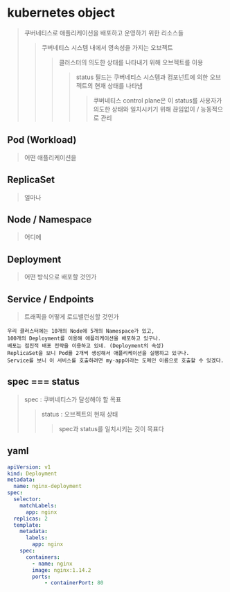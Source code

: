 # kubernetes object

> 쿠버네티스로 애플리케이션을 배포하고 운영하기 위한 리소스들
>
> > 쿠버네티스 시스템 내에서 영속성을 가지는 오브젝트
> >
> > > 클러스터의 의도한 상태를 나타내기 위해 오브젝트를 이용
> > >
> > > > status 필드는 쿠버네티스 시스템과 컴포넌트에 의한 오브젝트의 현재 상태를 나타냄
> > > >
> > > > > 쿠버네티스 control plane은 이 status를 사용자가 의도한 상태와 일치시키기 위해 끊임없이 / 능동적으로 관리

## Pod (Workload)

> 어떤 애플리케이션을

## ReplicaSet

> 얼마나

## Node / Namespace

> 어디에

## Deployment

> 어떤 방식으로 배포할 것인가

## Service / Endpoints

> 트래픽을 어떻게 로드밸런싱할 것인가

```
우리 클러스터에는 10개의 Node에 5개의 Namespace가 있고,
100개의 Deployment를 이용해 애플리케이션을 배포하고 있구나.
배포는 점진적 배포 전략을 이용하고 있네. (Deployment의 속성)
ReplicaSet을 보니 Pod를 2개씩 생성해서 애플리케이션을 실행하고 있구나.
Service를 보니 이 서비스를 호출하려면 my-app이라는 도메인 이름으로 호출할 수 있겠다.
```

## spec === status

> spec : 쿠버네티스가 달성해야 할 목표
>
> > status : 오브젝트의 현재 상태
> >
> > > spec과 status를 일치시키는 것이 목표다

## yaml

```yaml
apiVersion: v1
kind: Deployment
metadata:
  name: nginx-deployment
spec:
  selector:
    matchLabels:
      app: nginx
  replicas: 2
  template:
    metadata:
      labels:
        app: nginx
    spec:
      containers:
        - name: nginx
        image: nginx:1.14.2
        ports:
            - containerPort: 80
```
